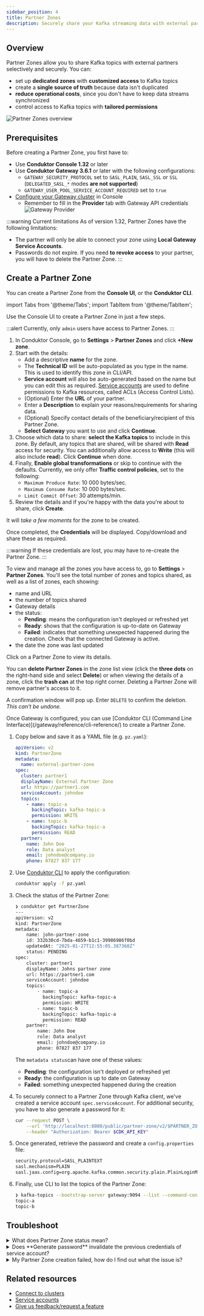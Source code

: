 ```yaml
---
sidebar_position: 4
title: Partner Zones
description: Securely share your Kafka streaming data with external partners.
---
```


## Overview
Partner Zones allow you to share Kafka topics with external partners selectively and securely. You can:
- set up **dedicated zones** with **customized access** to Kafka topics
- create a **single source of truth** because data isn't duplicated
- **reduce operational costs**, since you don't have to keep data streams synchronized
- control access to Kafka topics with **tailored permissions**

![Partner Zones overview](assets/pz-detail-view.png)

## Prerequisites
Before creating a Partner Zone, you first have to:
- Use **Conduktor Console 1.32** or later
- Use **Conduktor Gateway 3.6.1** or later with the following configurations:
  - `GATEWAY_SECURITY_PROTOCOL` set to `SASL_PLAIN`, `SASL_SSL` or `SSL` (`DELEGATED_SASL_*` modes **are not supported**)
  - `GATEWAY_USER_POOL_SERVICE_ACCOUNT_REQUIRED` set to `true`
- [Configure your Gateway cluster](https://docs.conduktor.io/platform/navigation/settings/managing-clusters/) in Console
  - Remember to fill in the **Provider** tab with Gateway API credentials
    ![Gateway Provider](../../guides/assets/gateway-provider.png)

:::warning
Current limitations
As of version 1.32, Partner Zones have the following limitations:
- The partner will only be able to connect your zone using **Local Gateway Service Accounts**.
- Passwords do not expire. If you need **to revoke access** to your partner, you will have to delete the Partner Zone.
:::

## Create a Partner Zone
You can create a Partner Zone from the **Console UI**, or the **Conduktor CLI**.

import Tabs from '@theme/Tabs'; import TabItem from '@theme/TabItem';

<Tabs>
<TabItem value="First Tab" label="Console UI">
Use the Console UI to create a Partner Zone in just a few steps.

:::alert
 Currently, only `admin` users have access to Partner Zones.
:::

1. In Conduktor Console, go to **Settings** > **Partner Zones** and click **+New zone**. 
1. Start with the details:
   - Add a descriptive **name** for the zone.
   - The **Technical ID** will be auto-populated as you type in the name. This is used to identify this zone in CLI/API.
   - **Service account** will also be auto-generated based on the name but you can edit this as required. [Service accounts](/platform/navigation/console/service-accounts/) are used to define permissions to Kafka resources, called ACLs (Access Control Lists).
   - (Optional) Enter the **URL** of your partner.
   - Enter a **Description** to explain your reasons/requirements for sharing data.
   - (Optional) Specify contact details of the beneficiary/recipient of this Partner Zone. 
   - **Select Gateway** you want to use and click **Continue**.
1. Choose which data to share: **select the Kafka topics** to include in this zone. By default, any topics that are shared, will be shared with **Read** access for security. You can additionally allow access to **Write** (this will also include **read**). Click **Continue** when done.
1. Finally, **Enable global transformations** or skip to continue with the defaults. Currently, we only offer **Traffic control policies**, set to the following:
   - `Maximum Produce Rate`: 10 000 bytes/sec.
   - `Maximum Consume Rate`: 10 000 bytes/sec.
   - `Limit Commit Offset`: 30 attempts/min.
1. Review the details and if you're happy with the data you're about to share, click **Create**.

It will *take a few moments* for the zone to be created. 

Once completed, the **Credentials** will be displayed. Copy/download and share these as required.

:::warning
If these credentials are lost, you may have to re-create the Partner Zone.
:::

To view and manage all the zones you have access to, go to **Settings** > **Partner Zones**. You'll see the total number of zones and topics shared, as well as a list of zones, each showing:
- name and URL
- the number of topics shared
-  Gateway details
- the status:
  - **Pending**: means the configuration isn't deployed or refreshed yet
  - **Ready**: shows that the configuration is up-to-date on Gateway
  - **Failed**: indicates that something unexpected happened during the creation. Check that the connected Gateway is active.
- the date the zone was last updated

Click on a Partner Zone to view its details.

You can **delete Partner Zones** in the zone list view (click the **three dots** on the right-hand side and select **Delete**) or when viewing the details of a zone, click the **trash can** at the top right corner. Deleting a Partner Zone will remove partner's access to it. 

A confirmation window will pop up. Enter `DELETE` to confirm the deletion. *This can't be undone.*

</TabItem>
<TabItem value="Second Tab" label="Conduktor CLI">
Once Gateway is configured, you can use [Conduktor CLI (Command Line Interface)](/gateway/reference/cli-reference/) to create a Partner Zone.

1. Copy below and save it as a YAML file (e.g. `pz.yaml`): 
    ```yaml
    apiVersion: v2
    kind: PartnerZone
    metadata:
      name: external-partner-zone
    spec:
      cluster: partner1
      displayName: External Partner Zone
      url: https://partner1.com
      serviceAccount: johndoe
      topics:
        - name: topic-a
          backingTopic: kafka-topic-a
          permission: WRITE
        - name: topic-b
          backingTopic: kafka-topic-a
          permission: READ
      partner:
        name: John Doe
        role: Data analyst
        email: johndoe@company.io
        phone: 07827 837 177
    ```
1. Use [Conduktor CLI](/gateway/reference/cli-reference/) to apply the configuration:
    ```bash
    conduktor apply -f pz.yaml
    ```

1. Check the status of the Partner Zone:
    ```bash
    ❯ conduktor get PartnerZone
    ---
    apiVersion: v2
    kind: PartnerZone
    metadata:
        name: john-partner-zone
        id: 332b30cd-7bda-4659-b1c1-39986986f0bd
        updatedAt: "2025-01-27T12:55:05.387368Z"
        status: PENDING
    spec:
        cluster: partner1
        displayName: Johns partner zone
        url: https://partner1.com
        serviceAccount: johndoe
        topics:
            - name: topic-a
              backingTopic: kafka-topic-a
              permission: WRITE
            - name: topic-b
              backingTopic: kafka-topic-a
              permission: READ
        partner:
            name: John Doe
            role: Data analyst
            email: johndoe@company.io
            phone: 07827 837 177
    ```
    The `metadata status`can have one of these values:
      - **Pending**: the configuration isn't deployed or refreshed yet
      - **Ready**: the configuration is up to date on Gateway
      - **Failed**: something unexpected happened during the creation

1. To securely connect to a Partner Zone through Kafka client, we've created a service account `spec.serviceAccount`. For additional security, you have to also generate a password for it:
    ```bash
    cur --request POST \
        --url 'http://localhost:8080/public/partner-zone/v2/$PARTNER_ZONE_NAME/generate-credentials' \
        --header "Authorization: Bearer $CDK_API_KEY"
    ```

1. Once generated, retrieve the password and create a `config.properties` file:
    ```bash
    security.protocol=SASL_PLAINTEXT
    sasl.mechanism=PLAIN
    sasl.jaas.config=org.apache.kafka.common.security.plain.PlainLoginModule required username=johndoe password=${SERVICE_ACCOUNT_PASSWORD};
    ```

1. Finally, use CLI to list the topics of the Partner Zone:
    ```bash
    ❯ kafka-topics --bootstrap-server gateway:9094 --list --command-config config.properties
    topic-a
    topic-b
    ```
</TabItem>
</Tabs>

## Troubleshoot
<details>
  <summary>What does Partner Zone status mean?</summary>
  <p>
  This is the status of a Partner Zone:
    - **Pending**: the configuration isn't deployed or refreshed yet
    - **Ready**: the configuration is up-to-date on Gateway
    - **Failed**: something unexpected happened during the deployment. Check that the connected Gateway is active.
  </p>
</details>
<details>
  <summary>Does **Generate password** invalidate the previous credentials of service account?</summary>
  <p>No, you can't invalidate the credentials. If unsure, delete the Partner Zone and re-create it.</p>
</details>
<details>
  <summary>My Partner Zone creation failed, how do I find out what the issue is?</summary>
  <p>To check status, [use the API](https://developers.conduktor.io/?product=console&version=1.31.2#tag/cli_partner-zone_console_v2_16) or check Gateway/Console logs.</p>
</details>

## Related resources
 - [Connect to clusters](/platform/navigation/settings/managing-clusters/)
 - [Service accounts](/platform/navigation/console/service-accounts/)
 - [Give us feedback/request a feature](https://conduktor.io/roadmap)
